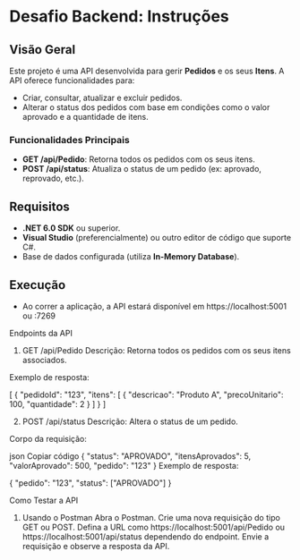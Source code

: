 ﻿# Desafio Backend: Instruções

## Visão Geral
Este projeto é uma API desenvolvida para gerir **Pedidos** e os seus **Itens**. A API oferece funcionalidades para:
- Criar, consultar, atualizar e excluir pedidos.
- Alterar o status dos pedidos com base em condições como o valor aprovado e a quantidade de itens.

### Funcionalidades Principais
- **GET /api/Pedido**: Retorna todos os pedidos com os seus itens.
- **POST /api/status**: Atualiza o status de um pedido (ex: aprovado, reprovado, etc.).

## Requisitos
- **.NET 6.0 SDK** ou superior.
- **Visual Studio** (preferencialmente) ou outro editor de código que suporte C#.
- Base de dados configurada (utiliza **In-Memory Database**).

## Execução

- Ao correr a aplicação, a API estará disponível em https://localhost:5001 ou :7269

Endpoints da API

1. GET /api/Pedido
Descrição: Retorna todos os pedidos com os seus itens associados.

Exemplo de resposta:

[
  {
    "pedidoId": "123",
    "itens": [
      {
        "descricao": "Produto A",
        "precoUnitario": 100,
        "quantidade": 2
      }
    ]
  }
]

2. POST /api/status
Descrição: Altera o status de um pedido.

Corpo da requisição:

json
Copiar código
{
  "status": "APROVADO",
  "itensAprovados": 5,
  "valorAprovado": 500,
  "pedido": "123"
}
Exemplo de resposta:


{
  "pedido": "123",
  "status": ["APROVADO"]
}


Como Testar a API
1. Usando o Postman
Abra o Postman.
Crie uma nova requisição do tipo GET ou POST.
Defina a URL como https://localhost:5001/api/Pedido ou https://localhost:5001/api/status dependendo do endpoint.
Envie a requisição e observe a resposta da API.